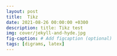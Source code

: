 ```yaml
---
layout: post
title:  Tikz
date: 2021-08-26 00:00:00 +0300
description: title: Tikz test
img: cover/jekyll-and-hyde.jpg
fig-caption: # Add figcaption (optional)
tags: [digrams, latex] 
---
```



<script type="text/tikz">
  \begin{tikzpicture}
    \draw (0,0) circle (1in);
  \end{tikzpicture}
</script>